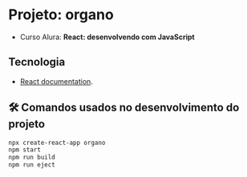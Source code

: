 # Projeto: organo

* Curso Alura: **React: desenvolvendo com JavaScript**

## Tecnologia

* [React documentation](https://reactjs.org/).

## 🛠️ Comandos usados no desenvolvimento do projeto

```bash
npx create-react-app organo
npm start
npm run build
npm run eject
```
